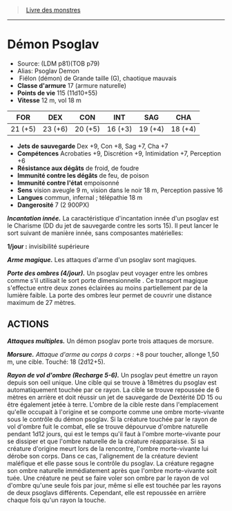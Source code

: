 ﻿> [Livre des monstres](tome_of_beasts.md)

---

# Démon Psoglav

- Source: (LDM p81)(TOB p79)
- Alias: Psoglav Demon
-  Fiélon (démon) de Grande taille (G), chaotique mauvais
- **Classe d'armure** 17 (armure naturelle)
- **Points de vie** 115 (11d10+55)
- **Vitesse** 12 m, vol 18 m

|FOR|DEX|CON|INT|SAG|CHA|
|---|---|---|---|---|---|
|21 (+5)|23 (+6)|20 (+5)|16 (+3)|19 (+4)|18 (+4)|

- **Jets de sauvegarde** Dex +9, Con +8, Sag +7, Cha +7
- **Compétences** Acrobaties +9, Discrétion +9, Intimidation +7, Perception +6
- **Résistance aux dégâts** de froid, de foudre
- **Immunité contre les dégâts** de feu, de poison
- **Immunité contre l'état** empoisonné
- **Sens** vision aveugle 9 m, vision dans le noir 18 m, Perception passive 16
- **Langues** commun, infernal ; télépathie 18 m
- **Dangerosité** 7 (2 900PX)

**_Incantation innée._** La caractéristique d'incantation innée d'un psoglav est le Charisme (DD du jet de sauvegarde contre les sorts 15). Il peut lancer le sort suivant de manière innée, sans composantes matérielles:

**1/jour :** invisibilité supérieure

**_Arme magique._** Les attaques d'arme d'un psoglav sont magiques.

**_Porte des ombres (4/jour)._** Un psoglav peut voyager entre les ombres comme s'il utilisait le sort porte dimensionnelle . Ce transport magique s'effectue entre deux zones éclairées au moins partiellement par de la lumière faible. La porte des ombres leur permet de couvrir une distance maximum de 27 mètres.

## ACTIONS

**_Attaques multiples._** Un démon psoglav porte trois attaques de morsure.

**_Morsure._** _Attaque d'arme au corps à corps :_ +8 pour toucher, allonge 1,50 m, une cible. Touché: 18 (2d12+5).

**_Rayon de vol d'ombre (Recharge 5-6)._** Un psoglav peut émettre un rayon depuis son oeil unique. Une cible qui se trouve à 18mètres du psoglav est automatiquement touchée par ce rayon. La cible se trouve repoussée de 6 mètres en arrière et doit réussir un jet de sauvegarde de Dextérité DD 15 ou être également jetée à terre. L'ombre de la cible reste dans l'emplacement qu'elle occupait à l'origine et se comporte comme une ombre morte-vivante sous le contrôle du démon psoglav. Si la créature touchée par le rayon de vol d'ombre fuit le combat, elle se trouve dépourvue d'ombre naturelle pendant 1d12 jours, qui est le temps qu'il faut à l'ombre morte-vivante pour se dissiper et que l'ombre naturelle de la créature réapparaisse. Si sa créature d'origine meurt lors de la rencontre, l'ombre morte-vivante lui dérobe son corps. Dans ce cas, l'alignement de la créature devient maléfique et elle passe sous le contrôle du psoglav. La créature regagne son ombre naturelle immédiatement après que l'ombre morte-vivante soit tuée. Une créature ne peut se faire voler son ombre par le rayon de vol d'ombre qu'une seule fois par jour, même si elle est touchée par les rayons de deux psoglavs différents. Cependant, elle est repoussée en arrière chaque fois qu'un rayon la touche.

